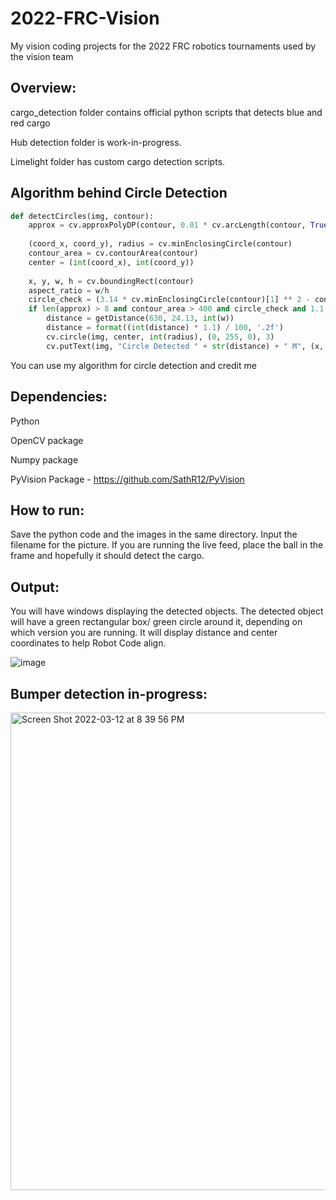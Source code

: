 # 2022-FRC-Vision
My vision coding projects for the 2022 FRC robotics tournaments used by the vision team

## Overview:

cargo_detection folder contains official python scripts that detects blue and red cargo

Hub detection folder is work-in-progress.

Limelight folder has custom cargo detection scripts.


## Algorithm behind Circle Detection

```py
def detectCircles(img, contour):
    approx = cv.approxPolyDP(contour, 0.01 * cv.arcLength(contour, True), True)
    
    (coord_x, coord_y), radius = cv.minEnclosingCircle(contour)
    contour_area = cv.contourArea(contour)
    center = (int(coord_x), int(coord_y))
    
    x, y, w, h = cv.boundingRect(contour)
    aspect_ratio = w/h
    circle_check = (3.14 * cv.minEnclosingCircle(contour)[1] ** 2 - contour_area < (3.14 * cv.minEnclosingCircle(contour)[1] ** 2) * (1 - 0.7))
    if len(approx) > 8 and contour_area > 400 and circle_check and 1.1 >= aspect_ratio > .8:
        distance = getDistance(630, 24.13, int(w))
        distance = format((int(distance) * 1.1) / 100, '.2f')
        cv.circle(img, center, int(radius), (0, 255, 0), 3)
        cv.putText(img, "Circle Detected " + str(distance) + " M", (x, y - 10), cv.FONT_HERSHEY_SIMPLEX, 0.5, (0, 255, 0), 2)
 ```
 
 You can use my algorithm for circle detection and credit me
 


## Dependencies:

Python

OpenCV package

Numpy package

PyVision Package - https://github.com/SathR12/PyVision

## How to run:

Save the python code and the images in the same directory.
Input the filename for the picture.
If you are running the live feed, place the ball in the frame and hopefully it should detect the cargo.

## Output:
You will have windows displaying the detected objects.
The detected object will have a green rectangular box/ green circle around it, depending on which version you are running. 
It will display distance and center coordinates to help Robot Code align. 


![image](https://user-images.githubusercontent.com/74515743/157141048-23eee427-241b-450f-a55e-3b7c30a72cd2.png)

## Bumper detection in-progress:

<img width="764" alt="Screen Shot 2022-03-12 at 8 39 56 PM" src="https://user-images.githubusercontent.com/74515743/158041176-59e0f6e4-ae35-4fa9-99b3-a8246f5127af.png">
